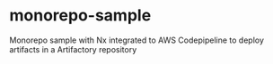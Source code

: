 # monorepo-sample
Monorepo sample with Nx integrated to AWS Codepipeline to deploy artifacts in a Artifactory repository
